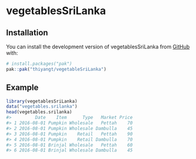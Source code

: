 
<!-- README.md is generated from README.Rmd. Please edit that file -->

# vegetablesSriLanka

## Installation

You can install the development version of vegetablesSriLanka from
[GitHub](https://github.com/) with:

``` r
# install.packages("pak")
pak::pak("thiyangt/vegetableSriLanka")
```

## Example

``` r
library(vegetablesSriLanka)
data("vegetables.srilanka")
head(vegetables.srilanka)
#>         Date    Item      Type   Market Price
#> 1 2016-08-01 Pumpkin Wholesale   Pettah    70
#> 2 2016-08-01 Pumpkin Wholesale Dambulla    45
#> 3 2016-08-01 Pumpkin    Retail   Pettah    90
#> 4 2016-08-01 Pumpkin    Retail Dambulla    70
#> 5 2016-08-01 Brinjal Wholesale   Pettah    60
#> 6 2016-08-01 Brinjal Wholesale Dambulla    45
```
